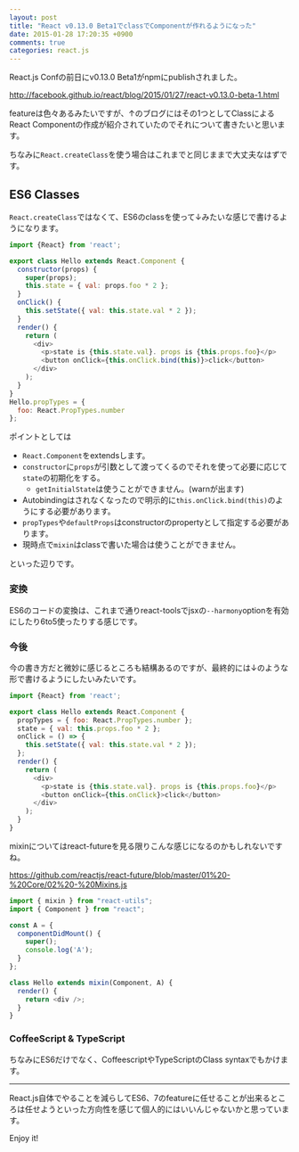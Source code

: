 ```yaml
---
layout: post
title: "React v0.13.0 Beta1でclassでComponentが作れるようになった"
date: 2015-01-28 17:20:35 +0900
comments: true
categories: react.js
---
```


React.js Confの前日にv0.13.0 Beta1がnpmにpublishされました。

http://facebook.github.io/react/blog/2015/01/27/react-v0.13.0-beta-1.html

featureは色々あるみたいですが、↑のブログにはその1つとしてClassによるReact Componentの作成が紹介されていたのでそれについて書きたいと思います。

ちなみに`React.createClass`を使う場合はこれまでと同じままで大丈夫なはずです。

<!-- more -->

## ES6 Classes

`React.createClass`ではなくて、ES6のclassを使って↓みたいな感じで書けるようになります。

```js
import {React} from 'react';

export class Hello extends React.Component {
  constructor(props) {
    super(props);
    this.state = { val: props.foo * 2 };
  }
  onClick() {
    this.setState({ val: this.state.val * 2 });
  }
  render() {
    return (
      <div>
        <p>state is {this.state.val}. props is {this.props.foo}</p>
        <button onClick={this.onClick.bind(this)}>click</button>
      </div>
    );
  }
}
Hello.propTypes = {
  foo: React.PropTypes.number
};
```

ポイントとしては

* `React.Component`をextendsします。
* `constructor`に`props`が引数として渡ってくるのでそれを使って必要に応じて`state`の初期化をする。
  * `getInitialState`は使うことができません。(warnが出ます)
*  Autobindingはされなくなったので明示的に`this.onClick.bind(this)`のようにする必要があります。
* `propTypes`や`defaultProps`はconstructorのpropertyとして指定する必要があります。
* 現時点で`mixin`はclassで書いた場合は使うことができません。

といった辺りです。

### 変換

ES6のコードの変換は、これまで通りreact-toolsでjsxの`--harmony`optionを有効にしたり6to5使ったりする感じです。

### 今後

今の書き方だと微妙に感じるところも結構あるのですが、最終的には↓のような形で書けるようにしたいみたいです。

```js
import {React} from 'react';

export class Hello extends React.Component {
  propTypes = { foo: React.PropTypes.number };
  state = { val: this.props.foo * 2 };
  onClick = () => {
    this.setState({ val: this.state.val * 2 });
  };
  render() {
    return (
      <div>
        <p>state is {this.state.val}. props is {this.props.foo}</p>
        <button onClick={this.onClick}>click</button>
      </div>
    );
  }
}
```

mixinについてはreact-futureを見る限りこんな感じになるのかもしれないですね。

https://github.com/reactjs/react-future/blob/master/01%20-%20Core/02%20-%20Mixins.js

```js
import { mixin } from "react-utils";
import { Component } from "react";

const A = {
  componentDidMount() {
    super();
    console.log('A');
  }
};

class Hello extends mixin(Component, A) {
  render() {
    return <div />;
  }
}
```

### CoffeeScript & TypeScript

ちなみにES6だけでなく、CoffeescriptやTypeScriptのClass syntaxでもかけます。


-----------

React.js自体でやることを減らしてES6、7のfeatureに任せることが出来るところは任せようといった方向性を感じて個人的にはいいんじゃないかと思っています。

Enjoy it!

